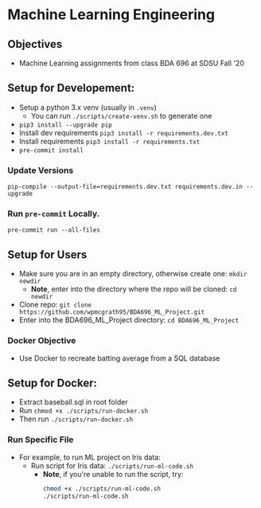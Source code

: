# Machine Learning Engineering

## Objectives

- Machine Learning assignments from class BDA 696 at SDSU Fall '20

## Setup for Developement:

- Setup a python 3.x venv (usually in `.venv`)
  - You can run `./scripts/create-venv.sh` to generate one
- `pip3 install --upgrade pip`
- Install dev requirements `pip3 install -r requirements.dev.txt`
- Install requirements `pip3 install -r requirements.txt`
- `pre-commit install`

### Update Versions

`pip-compile --output-file=requirements.dev.txt requirements.dev.in --upgrade`

### Run `pre-commit` Locally.

`pre-commit run --all-files`

## Setup for Users

- Make sure you are in an empty directory, otherwise create one: `mkdir newdir`
  - **Note**, enter into the directory where the repo will be cloned: `cd newdir`
- Clone repo: `git clone https://github.com/wpmcgrath95/BDA696_ML_Project.git`
- Enter into the BDA696_ML_Project directory: `cd BDA696_ML_Project`

### Docker Objective

- Use Docker to recreate batting average from a SQL database

## Setup for Docker:

- Extract baseball.sql in root folder
- Run `chmod +x ./scripts/run-docker.sh`
- Then run `./scripts/run-docker.sh`

### Run Specific File 
- For example, to run ML project on Iris data:
  - Run script for Iris data: `./scripts/run-ml-code.sh`
    - **Note**, if you're unable to run the script, try:
      ```bash
      chmod +x ./scripts/run-ml-code.sh
      ./scripts/run-ml-code.sh
      ```
